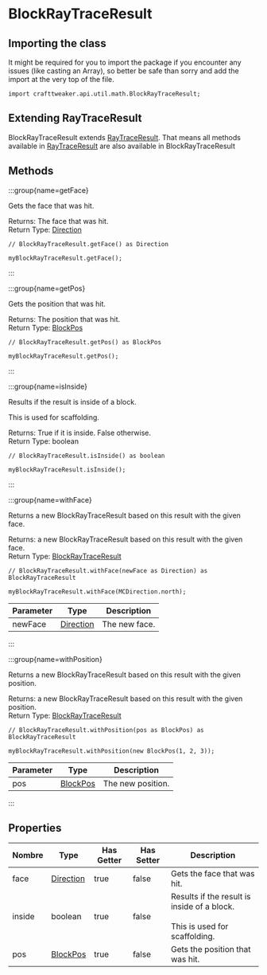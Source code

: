 # BlockRayTraceResult

## Importing the class

It might be required for you to import the package if you encounter any issues (like casting an Array), so better be safe than sorry and add the import at the very top of the file.
```zenscript
import crafttweaker.api.util.math.BlockRayTraceResult;
```


## Extending RayTraceResult

BlockRayTraceResult extends [RayTraceResult](/vanilla/api/util/math/RayTraceResult). That means all methods available in [RayTraceResult](/vanilla/api/util/math/RayTraceResult) are also available in BlockRayTraceResult

## Methods

:::group{name=getFace}

Gets the face that was hit.

Returns: The face that was hit.  
Return Type: [Direction](/vanilla/api/util/Direction)

```zenscript
// BlockRayTraceResult.getFace() as Direction

myBlockRayTraceResult.getFace();
```

:::

:::group{name=getPos}

Gets the position that was hit.

Returns: The position that was hit.  
Return Type: [BlockPos](/vanilla/api/util/BlockPos)

```zenscript
// BlockRayTraceResult.getPos() as BlockPos

myBlockRayTraceResult.getPos();
```

:::

:::group{name=isInside}

Results if the result is inside of a block.

 This is used for scaffolding.

Returns: True if it is inside. False otherwise.  
Return Type: boolean

```zenscript
// BlockRayTraceResult.isInside() as boolean

myBlockRayTraceResult.isInside();
```

:::

:::group{name=withFace}

Returns a new BlockRayTraceResult based on this result with the given face.

Returns: a new BlockRayTraceResult based on this result with the given face.  
Return Type: [BlockRayTraceResult](/vanilla/api/util/math/BlockRayTraceResult)

```zenscript
// BlockRayTraceResult.withFace(newFace as Direction) as BlockRayTraceResult

myBlockRayTraceResult.withFace(MCDirection.north);
```

| Parameter | Type                                     | Description   |
| --------- | ---------------------------------------- | ------------- |
| newFace   | [Direction](/vanilla/api/util/Direction) | The new face. |


:::

:::group{name=withPosition}

Returns a new BlockRayTraceResult based on this result with the given position.

Returns: a new BlockRayTraceResult based on this result with the given position.  
Return Type: [BlockRayTraceResult](/vanilla/api/util/math/BlockRayTraceResult)

```zenscript
// BlockRayTraceResult.withPosition(pos as BlockPos) as BlockRayTraceResult

myBlockRayTraceResult.withPosition(new BlockPos(1, 2, 3));
```

| Parameter | Type                                   | Description       |
| --------- | -------------------------------------- | ----------------- |
| pos       | [BlockPos](/vanilla/api/util/BlockPos) | The new position. |


:::


## Properties

| Nombre | Type                                     | Has Getter | Has Setter | Description                                                                                           |
| ------ | ---------------------------------------- | ---------- | ---------- | ----------------------------------------------------------------------------------------------------- |
| face   | [Direction](/vanilla/api/util/Direction) | true       | false      | Gets the face that was hit.                                                                           |
| inside | boolean                                  | true       | false      | Results if the result is inside of a block. <br />  <br />  This is used for scaffolding. |
| pos    | [BlockPos](/vanilla/api/util/BlockPos)   | true       | false      | Gets the position that was hit.                                                                       |

